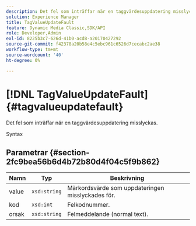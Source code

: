 ```yaml
---
description: Det fel som inträffar när en taggvärdesuppdatering misslyckas.
solution: Experience Manager
title: TagValueUpdateFault
feature: Dynamic Media Classic,SDK/API
role: Developer,Admin
exl-id: 8225b3c7-626d-41b0-acd8-a20170427292
source-git-commit: f42378a20b58e4c5ebc961c6526d7cecabc2ae38
workflow-type: tm+mt
source-wordcount: '40'
ht-degree: 0%

---
```


# [!DNL TagValueUpdateFault]{#tagvalueupdatefault}

Det fel som inträffar när en taggvärdesuppdatering misslyckas.

Syntax

## Parametrar {#section-2fc9bea56b6d4b72b80d4f04c5f9b862}

| Namn | Typ | Beskrivning |
|---|---|---|
| value | `xsd:string` | Märkordsvärde som uppdateringen misslyckades för. |
| kod | `xsd:int` | Felkodnummer. |
| orsak | `xsd:string` | Felmeddelande (normal text). |
